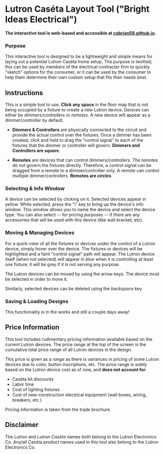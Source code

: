 # Lutron Caséta Layout Tool ("Bright Ideas Electrical")

**The interactive tool is web-based and accessible at [cobrian59.github.io](https://cobrian59.github.io).**

### Purpose

This interactive tool is designed to be a lightweight and simple means for laying out a potential Lutron Caséta home setup. The purpose is twofold; this can be used by members of the electrical contractor firm to quickly "sketch" options for the consumer, or it can be used by the consumer to help them determine their own custom setup that fits their needs best.


## Instructions

This is a simple tool to use. **Click any space** in the floor map that is not being occupied by a fixture to create a new Lutron device. Devices can either be *dimmers/controllers* or *remotes*. A new device will appear as a dimmer/controller by default.

- **Dimmers & Controllers** are physically connected to the circuit and provide the actual control over the fixtures. Once a dimmer has been created, click and hold to drag the "control signal" to each of the fixtures that the dimmer or controller will govern. **Dimmers and Controllers are _square_**.

- **Remotes** are devices that can control dimmers/controllers. The remotes *do not* govern the fixtures directly. Therefore, a control signal can be dragged from a remote to a dimmer/controller only. A remote can control multiple dimmer/controllers. **Remotes are _circles_**.


### Selecting & Info Window

A device can be selected by clicking on it. Selected devices appear in yellow. While selected, press the "i" key to bring up the device's info window. This window allows you to name the device and select the device type. You can also select -- for pricing purposes -- if there are any accessories that will be used with this device (like wall bracket, etc).


### Moving & Managing Devices

For a quick-view of all the fixtures or devices under the control of a Lutron device, simply hover over the device. The fixtures or devices will be highlighted and a faint "control signal" path will appear. The Lutron device itself (when not selected) will appear in *blue* when it is controlling at least one fixture; it will be grey if it is not serving any purpose.

The Lutron devices can be moved by using the arrow keys. The device must be selected in order to move it.

Similarly, selected devices can be deleted using the *backspace* key.


### Saving & Loading Designs

This functionality is in the works and still a couple days away!


## Price Information

This tool includes rudimentary pricing information available based on the current Lutron devices. The price range at the top of the screen is the cumulative total price range of all Lutron devices in the design. 

This price is given as a _range_ as there is variances in pricing of some Lutron devices due to color, button inscriptions, etc. The price range is solely based on the Lutron device cost as of now, and **does not account for**:

- Caséta kit discounts
- Labor time
- Cost of lighting fixtures
- Cost of new-construction electrical equipment (wall boxes, wiring, breakers, etc.)


Pricing information is taken from the trade brochure.


## Disclaimer

The _Lutron_ and _Lutron Caséta_ names both belong to the Lutron Electronics Co. Any/all Caséta product names used in this tool also belong to the Lutron Electronics Co.

